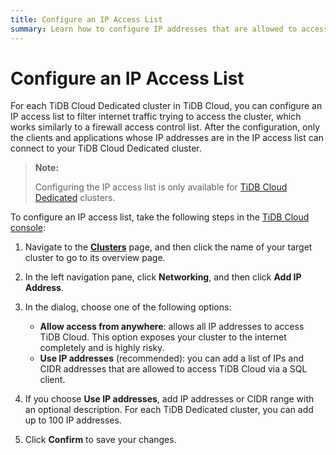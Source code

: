```yaml
---
title: Configure an IP Access List
summary: Learn how to configure IP addresses that are allowed to access your TiDB Cloud Dedicated cluster.
---
```


# Configure an IP Access List

For each TiDB Cloud Dedicated cluster in TiDB Cloud, you can configure an IP access list to filter internet traffic trying to access the cluster, which works similarly to a firewall access control list. After the configuration, only the clients and applications whose IP addresses are in the IP access list can connect to your TiDB Cloud Dedicated cluster.

> **Note:**
>
> Configuring the IP access list is only available for [TiDB Cloud Dedicated](/tidb-cloud/select-cluster-tier.md#tidb-dedicated) clusters.

To configure an IP access list, take the following steps in the [TiDB Cloud console](https://tidbcloud.com/console/clusters):

1. Navigate to the [**Clusters**](https://tidbcloud.com/console/clusters) page, and then click the name of your target cluster to go to its overview page.
2. In the left navigation pane, click **Networking**, and then click **Add IP Address**.
3. In the dialog, choose one of the following options:

    - **Allow access from anywhere**: allows all IP addresses to access TiDB Cloud. This option exposes your cluster to the internet completely and is highly risky.
    - **Use IP addresses** (recommended): you can add a list of IPs and CIDR addresses that are allowed to access TiDB Cloud via a SQL client.

4. If you choose **Use IP addresses**, add IP addresses or CIDR range with an optional description. For each TiDB Dedicated cluster, you can add up to 100 IP addresses.
5. Click **Confirm** to save your changes.
